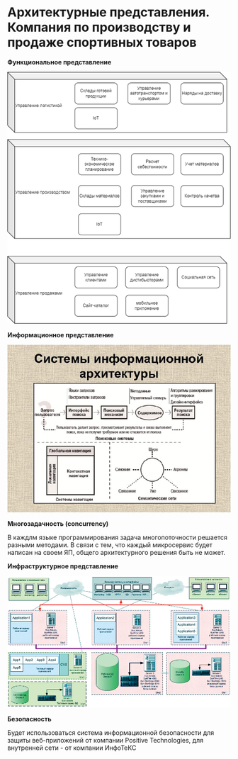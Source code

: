 # Архитектурные представления. Компания по производству и продаже спортивных товаров

**Функциональное представление**


<img src="https://github.com/savimar/ArchitectureAsCode/blob/main/screen/functional.png" width="1000" />



**Информационное представление**


<img src="https://github.com/savimar/ArchitectureAsCode/blob/main/screen/inform.jpg" width="1000" />


**Многозадачность (concurrency)**

В каждлм языке программирования задача многопоточности решается разными методами. В связи с тем, что каждый микросервис будет написан на своем ЯП, общего архитектурного решения быть не может.


**Инфраструктурное представление**

<img src="https://github.com/savimar/ArchitectureAsCode/blob/main/screen/infras.jpg" width="1000" />

**Безопасность**

Будет использоваться система информационной безопасности для защиты веб-приложений от компании Positive Technologies, для внутренней сети - от компании ИнфоТеКС 
